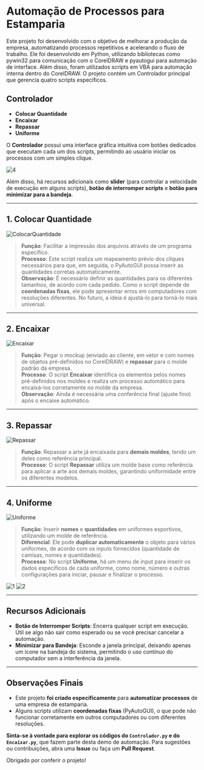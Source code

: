 # Automação de Processos para Estamparia

Este projeto foi desenvolvido com o objetivo de melhorar a produção da empresa, automatizando processos repetitivos e acelerando o fluxo de trabalho. Ele foi desenvolvido em Python, utilizando bibliotecas como pywin32 para comunicação com o CorelDRAW e pyautogui para automação de interface. Além disso, foram utilizados scripts em VBA para automação interna dentro do CorelDRAW. O projeto contém um Controlador principal que gerencia quatro scripts específicos.

## Controlador
- **Colocar Quantidade**
- **Encaixar**
- **Repassar**
- **Uniforme**

O **Controlador** possui uma interface gráfica intuitiva com botões dedicados que executam cada um dos scripts, permitindo ao usuário iniciar os processos com um simples clique.

![4](https://github.com/user-attachments/assets/0a00e3b1-73e1-4853-b95a-f4049944c219)

Além disso, há recursos adicionais como **slider** (para controlar a velocidade de execução em alguns scripts), **botão de interromper scripts** e **botão para minimizar para a bandeja**.

---

## 1. Colocar Quantidade

![ColocarQuantidade](https://github.com/user-attachments/assets/95dd790a-8f16-4fa8-8f2b-719dc0566c9d)

> **Função**: Facilitar a impressão dos arquivos através de um programa específico.  
> **Processo**: Este script realiza um mapeamento prévio dos cliques necessários para que, em seguida, o PyAutoGUI possa inserir as quantidades corretas automaticamente.  
> **Observação**: É necessário definir as quantidades para os diferentes tamanhos, de acordo com cada pedido. Como o script depende de **coordenadas fixas**, ele pode apresentar erros em computadores com resoluções diferentes. No futuro, a ideia é ajustá-lo para torná-lo mais universal.

---

## 2. Encaixar

![Encaixar](https://github.com/user-attachments/assets/cf4730c3-c662-4d29-be86-4f2f893a10bd)

> **Função**: Pegar o mockup (enviado ao cliente, em vetor e com nomes de objetos pré-definidos no CorelDRAW) e **repassar** para o molde padrão da empresa.  
> **Processo**: O script **Encaixar** identifica os elementos pelos nomes pré-definidos nos moldes e realiza um processo automático para encaixá-los corretamente no molde da empresa.  
> **Observação**: Ainda é necessária uma conferência final (ajuste fino) após o encaixe automático.

---

## 3. Repassar

![Repassar](https://github.com/user-attachments/assets/f6a4c64a-a7df-42ee-9878-3c7e86eb0111)

> **Função**: Repassar a arte já encaixada para **demais moldes**, tendo um deles como referência principal.  
> **Processo**: O script **Repassar** utiliza um molde base como referência para aplicar a arte aos demais moldes, garantindo uniformidade entre os diferentes modelos.

---

## 4. Uniforme

![Uniforme](https://github.com/user-attachments/assets/69927870-de12-42ac-85b2-4c82bd80eb04)

> **Função**: Inserir **nomes** e **quantidades** em uniformes esportivos, utilizando um molde de referência.  
> **Diferencial**: Ele pode **duplicar automaticamente** o objeto para vários uniformes, de acordo com os inputs fornecidos (quantidade de camisas, nomes e quantidades).  
> **Processo**: No script **Uniforme**, há um menu de input para inserir os dados específicos de cada uniforme, como nome, número e outras configurações para iniciar, pausar e finalizar o processo.

![1](https://github.com/user-attachments/assets/ef7ba821-7b5e-4e02-8951-93299c62b500)
![2](https://github.com/user-attachments/assets/94a55543-f631-44f8-9a38-1251fabb246b)

---

## Recursos Adicionais

- **Botão de Interromper Scripts**: Encerra qualquer script em execução. Útil se algo não sair como esperado ou se você precisar cancelar a automação.
- **Minimizar para Bandeja**: Esconde a janela principal, deixando apenas um ícone na bandeja do sistema, permitindo o uso contínuo do computador sem a interferência da janela.

---

## Observações Finais

- Este projeto **foi criado especificamente** para **automatizar processos** de uma empresa de estamparia.  
- Alguns scripts utilizam **coordenadas fixas** (PyAutoGUI), o que pode não funcionar corretamente em outros computadores ou com diferentes resoluções.  

**Sinta-se à vontade para explorar os códigos do `Controlador.py` e do `Encaixar.py`**, que fazem parte desta demo de automação. Para sugestões ou contribuições, abra uma **Issue** ou faça um **Pull Request**.

Obrigado por conferir o projeto!
